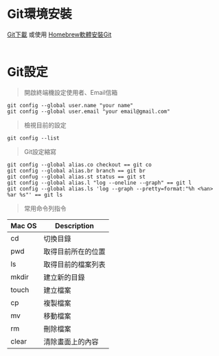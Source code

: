 
# Git環境安裝
[Git下載](https://git-scm.com/download/mac) 或使用 [Homebrew軟體安裝Git](https://brew.sh/index_zh-tw.html) <br><br>

# Git設定
> 開啟終端機設定使用者、Email信箱 <br>
```
git config --global user.name "your name"
git config --global user.email "your email@gmail.com"
```
> 檢視目前的設定
```
git config --list
```
>Git設定縮寫
```
git config --global alias.co checkout == git co
git config --global alias.br branch == git br
git confug --global alias.st status == git st
git config --global alias.l "log --oneline --graph" == git l
git config --global alias.ls 'log --graph --pretty=format:"%h <%an> %ar %s"' == git ls
```

>常用命令列指令<br>

| Mac OS | Description |
| --- | --- |
| cd | 切換目錄 |
| pwd | 取得目前所在的位置 |
| ls | 取得目前的檔案列表 |
| mkdir | 建立新的目錄 |
| touch | 建立檔案 |
| cp | 複製檔案 |
| mv | 移動檔案 |
| rm | 刪除檔案 |
| clear | 清除畫面上的內容 |
